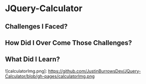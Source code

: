 # JQuery-Calculator

## Challenges I Faced? 



## How Did I Over Come Those Challenges? 


## What Did I Learn? 

![calculatorImg.png]: https://github.com/JustinBurrowsDev/JQuery-Calculator/blob/gh-pages/calculatorImg.png

